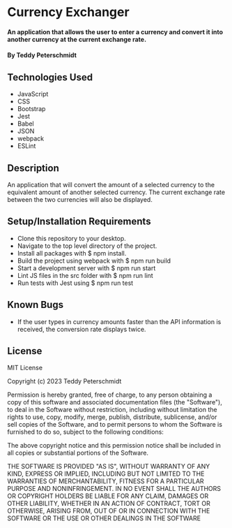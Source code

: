 # Currency Exchanger

#### An application that allows the user to enter a currency and convert it into another currency at the current exchange rate.

#### By Teddy Peterschmidt

## Technologies Used

* JavaScript
* CSS
* Bootstrap
* Jest
* Babel
* JSON
* webpack
* ESLint

## Description

An application that will convert the amount of a selected currency to the equivalent amount of another selected currency. The current exchange rate between the two currencies will also be displayed. 

## Setup/Installation Requirements

* Clone this repository to your desktop.
* Navigate to the top level directory of the project.
* Install all packages with $ npm install.
* Build the project using webpack with $ npm run build
* Start a development server with $ npm run start
* Lint JS files in the src folder with $ npm run lint
* Run tests with Jest using $ npm run test

## Known Bugs

* If the user types in currency amounts faster than the API information is received, the conversion rate displays twice.

## License

MIT License

Copyright (c) 2023 Teddy Peterschmidt

Permission is hereby granted, free of charge, to any person obtaining a copy
of this software and associated documentation files (the "Software"), to deal
in the Software without restriction, including without limitation the rights
to use, copy, modify, merge, publish, distribute, sublicense, and/or sell
copies of the Software, and to permit persons to whom the Software is
furnished to do so, subject to the following conditions:

The above copyright notice and this permission notice shall be included in all
copies or substantial portions of the Software.

THE SOFTWARE IS PROVIDED "AS IS", WITHOUT WARRANTY OF ANY KIND, EXPRESS OR
IMPLIED, INCLUDING BUT NOT LIMITED TO THE WARRANTIES OF MERCHANTABILITY,
FITNESS FOR A PARTICULAR PURPOSE AND NONINFRINGEMENT. IN NO EVENT SHALL THE
AUTHORS OR COPYRIGHT HOLDERS BE LIABLE FOR ANY CLAIM, DAMAGES OR OTHER
LIABILITY, WHETHER IN AN ACTION OF CONTRACT, TORT OR OTHERWISE, ARISING FROM,
OUT OF OR IN CONNECTION WITH THE SOFTWARE OR THE USE OR OTHER DEALINGS IN THE
SOFTWARE